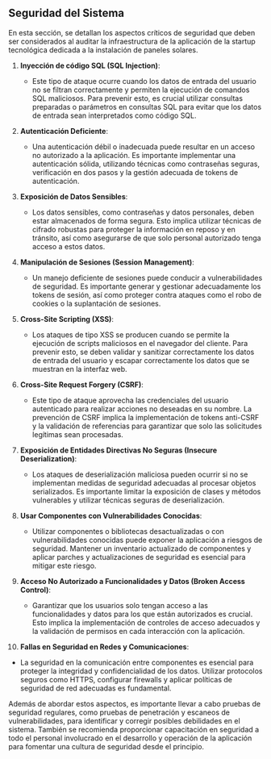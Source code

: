 ## Seguridad del Sistema

En esta sección, se detallan los aspectos críticos de seguridad que deben ser considerados al auditar la infraestructura de la aplicación de la startup tecnológica dedicada a la instalación de paneles solares.


1. **Inyección de código SQL (SQL Injection)**:
   - Este tipo de ataque ocurre cuando los datos de entrada del usuario no se filtran correctamente y permiten la ejecución de comandos SQL maliciosos. Para prevenir esto, es crucial utilizar consultas preparadas o parámetros en consultas SQL para evitar que los datos de entrada sean interpretados como código SQL.

2. **Autenticación Deficiente**:
   - Una autenticación débil o inadecuada puede resultar en un acceso no autorizado a la aplicación. Es importante implementar una autenticación sólida, utilizando técnicas como contraseñas seguras, verificación en dos pasos y la gestión adecuada de tokens de autenticación.

3. **Exposición de Datos Sensibles**:
   - Los datos sensibles, como contraseñas y datos personales, deben estar almacenados de forma segura. Esto implica utilizar técnicas de cifrado robustas para proteger la información en reposo y en tránsito, así como asegurarse de que solo personal autorizado tenga acceso a estos datos.

4. **Manipulación de Sesiones (Session Management)**:
   - Un manejo deficiente de sesiones puede conducir a vulnerabilidades de seguridad. Es importante generar y gestionar adecuadamente los tokens de sesión, así como proteger contra ataques como el robo de cookies o la suplantación de sesiones.

5. **Cross-Site Scripting (XSS)**:
   - Los ataques de tipo XSS se producen cuando se permite la ejecución de scripts maliciosos en el navegador del cliente. Para prevenir esto, se deben validar y sanitizar correctamente los datos de entrada del usuario y escapar correctamente los datos que se muestran en la interfaz web.

6. **Cross-Site Request Forgery (CSRF)**:
   - Este tipo de ataque aprovecha las credenciales del usuario autenticado para realizar acciones no deseadas en su nombre. La prevención de CSRF implica la implementación de tokens anti-CSRF y la validación de referencias para garantizar que solo las solicitudes legítimas sean procesadas.

7. **Exposición de Entidades Directivas No Seguras (Insecure Deserialization)**:
   - Los ataques de deserialización maliciosa pueden ocurrir si no se implementan medidas de seguridad adecuadas al procesar objetos serializados. Es importante limitar la exposición de clases y métodos vulnerables y utilizar técnicas seguras de deserialización.

8. **Usar Componentes con Vulnerabilidades Conocidas**:
   - Utilizar componentes o bibliotecas desactualizadas o con vulnerabilidades conocidas puede exponer la aplicación a riesgos de seguridad. Mantener un inventario actualizado de componentes y aplicar parches y actualizaciones de seguridad es esencial para mitigar este riesgo.

9. **Acceso No Autorizado a Funcionalidades y Datos (Broken Access Control)**:
   - Garantizar que los usuarios solo tengan acceso a las funcionalidades y datos para los que están autorizados es crucial. Esto implica la implementación de controles de acceso adecuados y la validación de permisos en cada interacción con la aplicación.

10. **Fallas en Seguridad en Redes y Comunicaciones**:
   - La seguridad en la comunicación entre componentes es esencial para proteger la integridad y confidencialidad de los datos. Utilizar protocolos seguros como HTTPS, configurar firewalls y aplicar políticas de seguridad de red adecuadas es fundamental.

Además de abordar estos aspectos, es importante llevar a cabo pruebas de seguridad regulares, como pruebas de penetración y escaneos de vulnerabilidades, para identificar y corregir posibles debilidades en el sistema. También se recomienda proporcionar capacitación en seguridad a todo el personal involucrado en el desarrollo y operación de la aplicación para fomentar una cultura de seguridad desde el principio.